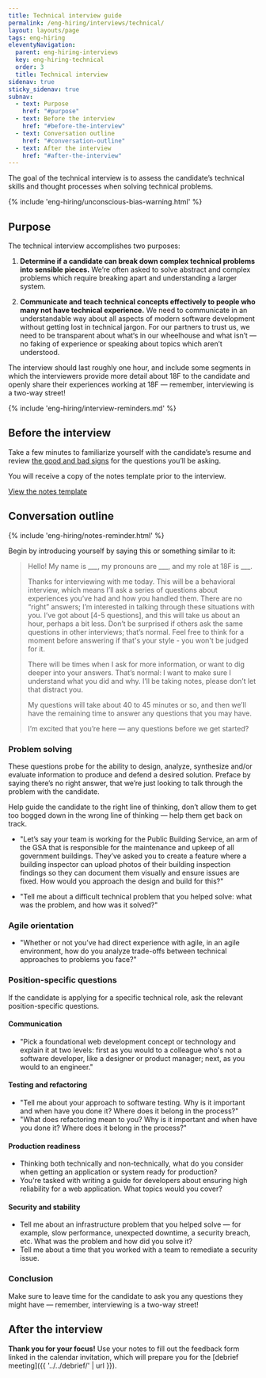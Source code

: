 ```yaml
---
title: Technical interview guide
permalink: /eng-hiring/interviews/technical/
layout: layouts/page
tags: eng-hiring
eleventyNavigation: 
  parent: eng-hiring-interviews
  key: eng-hiring-technical
  order: 3
  title: Technical interview
sidenav: true
sticky_sidenav: true
subnav:
  - text: Purpose
    href: "#purpose"
  - text: Before the interview
    href: "#before-the-interview"
  - text: Conversation outline
    href: "#conversation-outline"
  - text: After the interview
    href: "#after-the-interview"
---
```


The goal of the technical interview is to assess the candidate’s technical skills and thought processes when solving technical problems.

{% include 'eng-hiring/unconscious-bias-warning.html' %}

## Purpose

The technical interview accomplishes two purposes:

1. **Determine if a candidate can break down complex technical problems into sensible pieces.** We’re often asked to solve abstract and complex problems which require breaking apart and understanding a larger system.

2. **Communicate and teach technical concepts effectively to people who many not have technical experience.** We need to communicate in an understandable way about all aspects of modern software development without getting lost in technical jargon. For our partners to trust us, we need to be transparent about what‘s in our wheelhouse and what isn’t — no faking of experience or speaking about topics which aren’t understood.

The interview should last roughly one hour, and include some segments in which the interviewers provide more detail about 18F to the candidate and openly share their experiences working at 18F — remember, interviewing is a two-way street!

{% include 'eng-hiring/interview-reminders.md' %}

## Before the interview

Take a few minutes to familiarize yourself with the candidate’s resume and review [the good and bad signs](https://docs.google.com/document/d/1oYmx_93-mq2QrqICCo8SNk8hHmnPPonPA1kg0vhy540/edit) for the questions you’ll be asking.

You will receive a copy of the notes template prior to the interview. 

<a class="usa-button usa-button-primary" href="https://docs.google.com/document/d/1-OUt37PCx-VZfO8pa6d5ge-jIp15ur8biywHyxOSyfY/edit#heading=h.ee6z4qfrw31q">View the notes template</a>

## Conversation outline

{% include 'eng-hiring/notes-reminder.html' %}

Begin by introducing yourself by saying this or something similar to it:

> Hello! My name is \_\_\_, my pronouns are \_\_\_, and my role at 18F is \_\_\_.
>
> Thanks for interviewing with me today. This will be a behavioral interview, which means I’ll ask a series of questions about experiences you’ve had and how you handled them. There are no “right” answers; I’m interested in talking through these situations with you. I’ve got about [4-5 questions], and this will take us about an hour, perhaps a bit less. Don’t be surprised if others ask the same questions in other interviews; that’s normal. Feel free to think for a moment before answering if that's your style - you won't be judged for it.
>
> There will be times when I ask for more information, or want to dig deeper into your answers. That’s normal: I want to make sure I understand what you did and why. I’ll be taking notes, please don’t let that distract you.
>
> My questions will take about 40 to 45 minutes or so, and then we’ll have the remaining time to answer any questions that you may have.
>
> I’m excited that you’re here — any questions before we get started?


### Problem solving

These questions probe for the ability to design, analyze, synthesize and/or evaluate information
to produce and defend a desired solution. Preface by saying there’s no right answer, that we’re just looking to talk through the problem with the candidate.

Help guide the candidate to the right line of thinking, don’t allow them to get too bogged down in the wrong line of thinking — help them get back on track.

* "Let’s say your team is working for the Public Building Service, an arm of the GSA that is responsible for the maintenance and upkeep of all government buildings. They’ve asked you to create a feature where a building inspector can upload photos of their building inspection findings so they can document them visually and ensure issues are fixed. How would you approach the design and build for this?"

* "Tell me about a difficult technical problem that you helped solve: what was the problem, and how was it solved?"

### Agile orientation

* "Whether or not you’ve had direct experience with agile, in an agile environment, how do you analyze trade-offs between technical approaches to problems you face?"

### Position-specific questions

If the candidate is applying for a specific technical role, ask the relevant position-specific questions.

#### Communication

* "Pick a foundational web development concept or technology and explain it at two levels: first as you would to a colleague who's not a software developer, like a designer or product manager; next, as you would to an engineer."

#### Testing and refactoring

* "Tell me about your approach to software testing. Why is it important and when have you done it? Where does it belong in the process?"
* "What does refactoring mean to you? Why is it important and when have you done it? Where does it belong in the process?"

#### Production readiness

* Thinking both technically and non-technically, what do you consider when getting an application or system ready for production?
* You're tasked with writing a guide for developers about ensuring high reliability for a web application. What topics would you cover?

#### Security and stability

* Tell me about an infrastructure problem that you helped solve — for example, slow performance, unexpected downtime, a security breach, etc. What was the problem and how did you solve it?
* Tell me about a time that you worked with a team to remediate a security issue.

### Conclusion

Make sure to leave time for the candidate to ask you any questions they might have — remember, interviewing is a two-way street!

## After the interview

**Thank you for your focus!** Use your notes to fill out the feedback form linked in the calendar invitation, which will prepare you for the [debrief meeting]({{ '../../debrief/' | url }}).